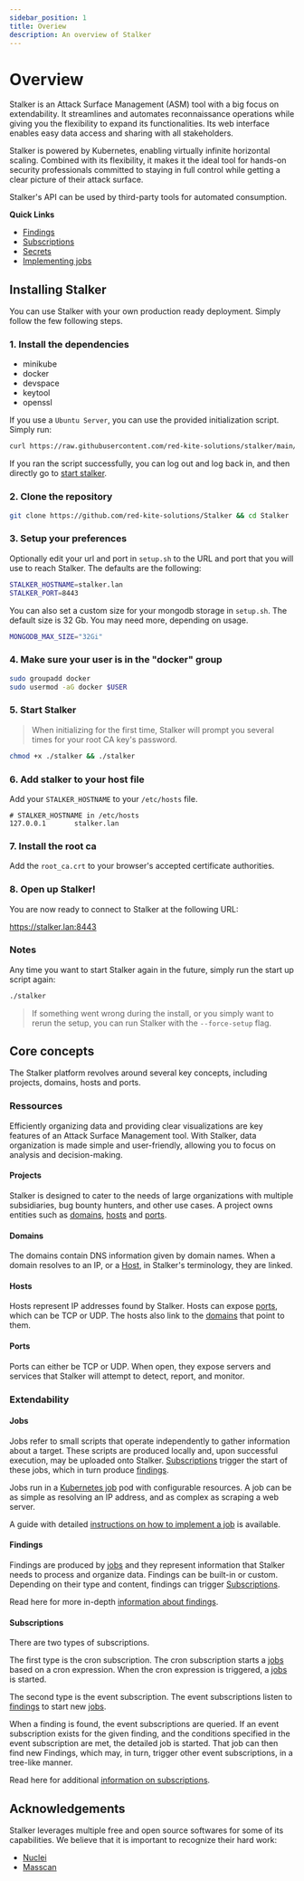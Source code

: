 ```yaml
---
sidebar_position: 1
title: Overiew
description: An overview of Stalker
---
```


# Overview

Stalker is an Attack Surface Management (ASM) tool with a big focus on extendability. It streamlines and automates reconnaissance operations
while giving you the flexibility to expand its functionalities. Its web interface enables easy data access and sharing with all
stakeholders.

Stalker is powered by Kubernetes, enabling virtually infinite horizontal scaling. Combined with its flexibility, it makes it the ideal tool
for hands-on security professionals committed to staying in full control while getting a clear picture of their attack surface.

Stalker's API can be used by third-party tools for automated consumption.

**Quick Links**

- [Findings](/docs/concepts/findings)
- [Subscriptions](/docs/concepts/subscriptions)
- [Secrets](/docs/concepts/secrets)
- [Implementing jobs](/docs/tutorials/implementing-jobs)

## Installing Stalker

You can use Stalker with your own production ready deployment. Simply follow the few following steps.

### 1. Install the dependencies

- minikube
- docker
- devspace
- keytool
- openssl

If you use a `Ubuntu Server`, you can use the provided initialization script. Simply run:

```bash
curl https://raw.githubusercontent.com/red-kite-solutions/stalker/main/init_ubuntu.sh | bash
```

If you ran the script successfully, you can log out and log back in, and then directly go to [start stalker](#5-start-stalker).

### 2. Clone the repository

```bash
git clone https://github.com/red-kite-solutions/Stalker && cd Stalker
```

### 3. Setup your preferences

Optionally edit your url and port in `setup.sh` to the URL and port that you will use to reach Stalker. The defaults are the following:

```bash
STALKER_HOSTNAME=stalker.lan
STALKER_PORT=8443
```

You can also set a custom size for your mongodb storage in `setup.sh`. The default size is 32 Gb. You may need more, depending on usage.

```bash
MONGODB_MAX_SIZE="32Gi"
```

### 4. Make sure your user is in the "docker" group

```sh
sudo groupadd docker
sudo usermod -aG docker $USER
```

### 5. Start Stalker

> When initializing for the first time, Stalker will prompt you several times for your root CA key's password.

```bash
chmod +x ./stalker && ./stalker
```

### 6. Add stalker to your host file

Add your `STALKER_HOSTNAME` to your `/etc/hosts` file.

```text
# STALKER_HOSTNAME in /etc/hosts
127.0.0.1       stalker.lan
```

### 7. Install the root ca

Add the `root_ca.crt` to your browser's accepted certificate authorities.

### 8. Open up Stalker!

You are now ready to connect to Stalker at the following URL:

https://stalker.lan:8443

### Notes

Any time you want to start Stalker again in the future, simply run the start up script again:

```bash
./stalker
```

> If something went wrong during the install, or you simply want to rerun the setup, you can run Stalker with the `--force-setup` flag.

## Core concepts

The Stalker platform revolves around several key concepts, including projects, domains, hosts and ports.

### Ressources

Efficiently organizing data and providing clear visualizations are key features of an Attack Surface Management tool. With Stalker, data
organization is made simple and user-friendly, allowing you to focus on analysis and decision-making.

#### Projects

Stalker is designed to cater to the needs of large organizations with multiple subsidiaries, bug bounty hunters, and other use cases. A
project owns entities such as [domains](#domains), [hosts](#hosts) and [ports](#ports).

#### Domains

The domains contain DNS information given by domain names. When a domain resolves to an IP, or a [Host](#hosts), in Stalker's terminology,
they are linked.

#### Hosts

Hosts represent IP addresses found by Stalker. Hosts can expose [ports](#ports), which can be TCP or UDP. The hosts also link to the
[domains](#domains) that point to them.

#### Ports

Ports can either be TCP or UDP. When open, they expose servers and services that Stalker will attempt to detect, report, and monitor.

### Extendability

#### Jobs

Jobs refer to small scripts that operate independently to gather information about a target. These scripts are produced locally and, upon
successful execution, may be uploaded onto Stalker. [Subscriptions](#subscriptions) trigger the start of these jobs, which in turn produce
[findings](#findings).

Jobs run in a [Kubernetes job](https://kubernetes.io/docs/concepts/workloads/controllers/job/) pod with configurable resources. A job can be
as simple as resolving an IP address, and as complex as scraping a web server.

A guide with detailed [instructions on how to implement a job](/docs/tutorials/implementing-jobs) is available.

#### Findings

Findings are produced by [jobs](#jobs) and they represent information that Stalker needs to process and organize data. Findings can be
built-in or custom. Depending on their type and content, findings can trigger [Subscriptions](#subscriptions).

Read here for more in-depth [information about findings](/docs/concepts/findings).

#### Subscriptions

There are two types of subscriptions.

The first type is the cron subscription. The cron subscription starts a [jobs](#jobs) based on a cron expression. When the cron expression
is triggered, a [jobs](#jobs) is started.

The second type is the event subscription. The event subscriptions listen to [findings](#findings) to start new [jobs](#jobs).

When a finding is found, the event subscriptions are queried. If an event subscription exists for the given finding, and the conditions
specified in the event subscription are met, the detailed job is started. That job can then find new Findings, which may, in turn, trigger
other event subscriptions, in a tree-like manner.

Read here for additional [information on subscriptions](/docs/concepts/subscriptions).

## Acknowledgements

Stalker leverages multiple free and open source softwares for some of its capabilities. We believe that it is important to recognize their
hard work:

- [Nuclei](https://github.com/projectdiscovery/nuclei)
- [Masscan](https://github.com/robertdavidgraham/masscan)
